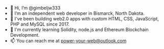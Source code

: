 - 👀 Hi, I’m @gimbeljw333
- 👀 I’m an independent web developer in Bismarck, North Dakota.
- 👀 I've been building web2.0 apps with custom HTML, CSS, JavaScript, PHP and MySQL since 2017.
- 🌱 I'm currently learning Solidity, node.js and Ethereum Blockchain Development.
- 📫 You can reach me at power-your-web@outlook.com
